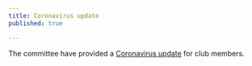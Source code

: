 ```yaml
---
title: Coronavirus update
published: true

---
```


The committee have provided a [Coronavirus update](/news/2020-03-12-Coronavirus-update) for club members.
